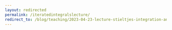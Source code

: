 ```yaml
---
layout: redirected
permalink: /iteratedintegralslecture/
redirect_to: /blog/teaching/2023-04-23-lecture-stieltjes-integration-and-iterated-integrals/
---
```



